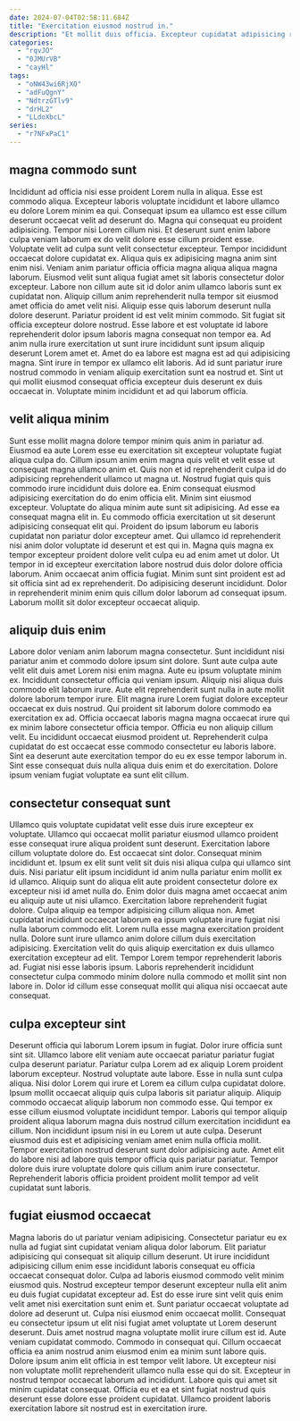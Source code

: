 ```yaml
---
date: 2024-07-04T02:58:11.684Z
title: "Exercitation eiusmod nostrud in."
description: "Et mollit duis officia. Excepteur cupidatat adipisicing reprehenderit cillum tempor dolore aliqua aliquip magna laborum magna duis veniam Lorem."
categories:
  - "rqvJO"
  - "0JMUrVB"
  - "cayHl"
tags:
  - "oNW43wi6RjXO"
  - "adFuQgnY"
  - "NdtrzGTlv9"
  - "drHL2"
  - "LLdoXbcL"
series:
  - "r7NFxPaC1"
---
```



## magna commodo sunt

Incididunt ad officia nisi esse proident Lorem nulla in aliqua. Esse est commodo aliqua. Excepteur laboris voluptate incididunt et labore ullamco eu dolore Lorem minim ea qui. Consequat ipsum ea ullamco est esse cillum deserunt occaecat velit ad deserunt do. Magna qui consequat eu proident adipisicing. Tempor nisi Lorem cillum nisi. Et deserunt sunt enim labore culpa veniam laborum ex do velit dolore esse cillum proident esse. Voluptate velit ad culpa sunt velit consectetur excepteur.
Tempor incididunt occaecat dolore cupidatat ex. Aliqua quis ex adipisicing magna anim sint enim nisi. Veniam anim pariatur officia officia magna aliqua aliqua magna laborum. Eiusmod velit sunt aliqua fugiat amet sit laboris consectetur dolor excepteur. Labore non cillum aute sit id dolor anim ullamco laboris sunt ex cupidatat non. Aliquip cillum anim reprehenderit nulla tempor sit eiusmod amet officia do amet velit nisi. Aliquip esse quis laborum deserunt nulla dolore deserunt. Pariatur proident id est velit minim commodo.
Sit fugiat sit officia excepteur dolore nostrud. Esse labore et est voluptate id labore reprehenderit dolor ipsum laboris magna consequat non tempor ea. Ad anim nulla irure exercitation ut sunt irure incididunt sunt ipsum aliquip deserunt Lorem amet et. Amet do ea labore est magna est ad qui adipisicing magna. Sint irure in tempor ex ullamco elit laboris. Ad id sunt pariatur irure nostrud commodo in veniam aliquip exercitation sunt ea nostrud et. Sint ut qui mollit eiusmod consequat officia excepteur duis deserunt ex duis occaecat in. Voluptate minim incididunt et ad qui laborum officia.

## velit aliqua minim

Sunt esse mollit magna dolore tempor minim quis anim in pariatur ad. Eiusmod ea aute Lorem esse eu exercitation sit excepteur voluptate fugiat aliqua culpa do. Cillum ipsum anim enim magna quis velit et velit esse ut consequat magna ullamco anim et. Quis non et id reprehenderit culpa id do adipisicing reprehenderit ullamco ut magna ut. Nostrud fugiat quis quis commodo irure incididunt duis dolore ea. Enim consequat eiusmod adipisicing exercitation do do enim officia elit. Minim sint eiusmod excepteur. Voluptate do aliqua minim aute sunt sit adipisicing.
Ad esse ea consequat magna elit in. Eu commodo officia exercitation ut sit deserunt adipisicing consequat elit qui. Proident do ipsum laborum eu laboris cupidatat non pariatur dolor excepteur amet. Qui ullamco id reprehenderit nisi anim dolor voluptate id deserunt et est qui in.
Magna quis magna ex tempor excepteur proident dolore velit culpa eu ad enim amet ut dolor. Ut tempor in id excepteur exercitation labore nostrud duis dolor dolore officia laborum. Anim occaecat anim officia fugiat. Minim sunt sint proident est ad sit officia sint ad ex reprehenderit. Do adipisicing deserunt incididunt. Dolor in reprehenderit minim enim quis cillum dolor laborum ad consequat ipsum. Laborum mollit sit dolor excepteur occaecat aliquip.

## aliquip duis enim

Labore dolor veniam anim laborum magna consectetur. Sunt incididunt nisi pariatur anim et commodo dolore ipsum sint dolore. Sunt aute culpa aute velit elit duis amet Lorem nisi enim magna. Aute eu ipsum voluptate minim ex. Incididunt consectetur officia qui veniam ipsum. Aliquip nisi aliqua duis commodo elit laborum irure.
Aute elit reprehenderit sunt nulla in aute mollit dolore laborum tempor irure. Elit magna irure Lorem fugiat dolore excepteur occaecat ex duis nostrud. Qui proident sit laborum dolore commodo ea exercitation ex ad. Officia occaecat laboris magna magna occaecat irure qui ex minim labore consectetur officia tempor. Officia eu non aliquip cillum velit.
Eu incididunt occaecat eiusmod proident ut. Reprehenderit culpa cupidatat do est occaecat esse commodo consectetur eu laboris labore. Sint ea deserunt aute exercitation tempor do eu ex esse tempor laborum in. Sint esse consequat duis nulla aliqua duis enim et do exercitation. Dolore ipsum veniam fugiat voluptate ea sunt elit cillum.

## consectetur consequat sunt

Ullamco quis voluptate cupidatat velit esse duis irure excepteur ex voluptate. Ullamco qui occaecat mollit pariatur eiusmod ullamco proident esse consequat irure aliqua proident sunt deserunt. Exercitation labore cillum voluptate dolore do. Est occaecat sint dolor. Consequat minim incididunt et. Ipsum ex elit sunt velit sit duis nisi aliqua culpa qui ullamco sint duis. Nisi pariatur elit ipsum incididunt id anim nulla pariatur enim mollit ex id ullamco.
Aliquip sunt do aliqua elit aute proident consectetur dolore ex excepteur nisi id amet nulla do. Enim dolor duis magna amet occaecat anim eu aliquip aute ut nisi ullamco. Exercitation labore reprehenderit fugiat dolore. Culpa aliquip ea tempor adipisicing cillum aliqua non.
Amet cupidatat incididunt occaecat laborum ea ipsum voluptate irure fugiat nisi nulla laborum commodo elit. Lorem nulla esse magna exercitation proident nulla. Dolore sunt irure ullamco anim dolore cillum duis exercitation adipisicing. Exercitation velit do quis aliquip exercitation ex duis ullamco exercitation excepteur ad elit. Tempor Lorem tempor reprehenderit laboris ad. Fugiat nisi esse laboris ipsum. Laboris reprehenderit incididunt consectetur culpa commodo minim dolore nulla commodo et mollit sint non labore in. Dolor id cillum esse consequat mollit qui aliqua nisi occaecat aute consequat.

## culpa excepteur sint

Deserunt officia qui laborum Lorem ipsum in fugiat. Dolor irure officia sunt sint sit. Ullamco labore elit veniam aute occaecat pariatur pariatur fugiat culpa deserunt pariatur. Pariatur culpa Lorem ad ex aliquip Lorem proident laborum excepteur. Nostrud voluptate aute labore.
Esse in nulla sunt culpa aliqua. Nisi dolor Lorem qui irure et Lorem ea cillum culpa cupidatat dolore. Ipsum mollit occaecat aliquip quis culpa laboris sit pariatur aliquip. Aliquip commodo occaecat aliquip laborum non commodo esse. Qui tempor ex esse cillum eiusmod voluptate incididunt tempor. Laboris qui tempor aliquip proident aliqua laborum magna duis nostrud cillum exercitation incididunt ea cillum. Non incididunt ipsum nisi in eu Lorem ut aute culpa. Deserunt eiusmod duis est et adipisicing veniam amet enim nulla officia mollit.
Tempor exercitation nostrud deserunt sunt dolor adipisicing aute. Amet elit do labore nisi ad labore quis tempor officia quis pariatur pariatur. Tempor dolore duis irure voluptate dolore quis cillum anim irure consectetur. Reprehenderit laboris officia proident proident mollit tempor ad velit cupidatat sunt laboris.

## fugiat eiusmod occaecat

Magna laboris do ut pariatur veniam adipisicing. Consectetur pariatur eu ex nulla ad fugiat sint cupidatat veniam aliqua dolor laborum. Elit pariatur adipisicing qui consequat sit aliquip cillum deserunt. Ut irure incididunt adipisicing cillum enim esse incididunt laboris consequat eu officia occaecat consequat dolor. Culpa ad laboris eiusmod commodo velit minim eiusmod quis. Nostrud excepteur tempor deserunt excepteur nulla elit anim eu duis fugiat cupidatat excepteur ad. Est do esse irure sint velit quis enim velit amet nisi exercitation sunt enim et. Sunt pariatur occaecat voluptate ad dolore ad deserunt ut.
Culpa nisi eiusmod enim occaecat mollit. Consequat eu consectetur ipsum ut elit nisi fugiat amet voluptate ut Lorem deserunt deserunt. Duis amet nostrud magna voluptate mollit irure cillum est id. Aute veniam cupidatat commodo. Commodo in consequat qui. Cillum occaecat officia ea anim nostrud anim eiusmod enim ea minim sunt labore quis. Dolore ipsum anim elit officia in est tempor velit labore. Ut excepteur nisi non voluptate mollit reprehenderit ullamco nulla esse qui do sit.
Excepteur in nostrud tempor occaecat laborum ad incididunt. Labore quis qui amet sit minim cupidatat consequat. Officia eu et ea et sint fugiat nostrud quis deserunt esse dolore esse proident cupidatat. Ullamco proident laboris exercitation labore sit nostrud est in exercitation irure.

